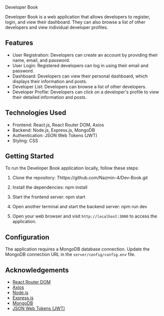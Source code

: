 Developer Book

Developer Book is a web application that allows developers to register, login, and view their dashboard. They can also browse a list of other developers and view individual developer profiles.

## Features

- User Registration: Developers can create an account by providing their name, email, and password.
- User Login: Registered developers can log in using their email and password.
- Dashboard: Developers can view their personal dashboard, which displays their information and posts.
- Developer List: Developers can browse a list of other developers.
- Developer Profile: Developers can click on a developer's profile to view their detailed information and posts.

## Technologies Used

- Frontend: React.js, React Router DOM, Axios
- Backend: Node.js, Express.js, MongoDB
- Authentication: JSON Web Tokens (JWT)
- Styling: CSS

## Getting Started

To run the Developer Book application locally, follow these steps:

1. Clone the repository:
Thttps://github.com/Nazmin-4/Dev-Book.git

2. Install the dependencies:
npm install

3. Start the frontend server:
npm start

4. Open another terminal and start the backend server:
npm run dev


5. Open your web browser and visit `http://localhost:3000` to access the application.

## Configuration

The application requires a MongoDB database connection. Update the MongoDB connection URL in the `server/config/config.env` file.


## Acknowledgements

- [React Router DOM](https://reactrouter.com/)
- [Axios](https://axios-http.com/)
- [Node.js](https://nodejs.org/)
- [Express.js](https://expressjs.com/)
- [MongoDB](https://www.mongodb.com/)
- [JSON Web Tokens (JWT)](https://jwt.io/)









